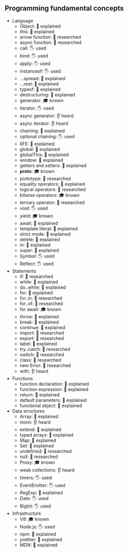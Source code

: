 ## Programming fundamental concepts

- Language
  - Object: 🙋 explained
  - this: 🙋 explained
  - arrow function: 🔬 researched
  - async function: 🔬 researched
  - call: 🖐️ used 
  - bind: 🖐️ used
  - apply: 🖐️ used
  - instanceof: 🖐️ used
  - ...spread: 🙋 explained
  - ...rest: 🙋 explained
  - typeof: 🙋 explained
  - destructuring: 🙋 explained
  - generator: 🎓 known
  - iterator: 🖐️ used
  - async generator: 👂 heard
  - async iterator: 👂 heard
  - chaining: 🙋 explained
  - optional chaining: 🖐️ used
  - IIFE: 🙋 explained
  - global: 🙋 explained
  - globalThis: 🙋 explained
  - window: 🙋 explained
  - getters and setters: 🙋 explained
  - __proto__: 🎓 known
  - prototype: 🔬 researched
  - equality operators: 🙋 explained
  - logical operators: 🔬 researched
  - bitwise operators: 🎓 known
  - ternary operator: 🔬 researched
  - void: 🖐️ used
  - yield: 🎓 known
  - await: 🙋 explained
  - template literal: 🙋 explained
  - strict mode: 🙋 explained
  - delete: 🙋 explained
  - in: 🙋 explained
  - super: 🙋 explained
  - Symbol: 🖐️ used
  - Reflect: 🖐️ used
- Statements
  - if: 🔬 researched
  - while: 🙋 explained
  - do..while: 🙋 explained
  - for: 🙋 explained
  - for..in: 🔬 researched
  - for..of: 🔬 researched
  - for await: 🎓 known
  - throw: 🙋 explained
  - break: 🙋 explained
  - continue: 🙋 explained
  - import: 🔬 researched
  - export: 🔬 researched
  - label: 🙋 explained
  - try..catch: 🔬 researched
  - switch: 🔬 researched
  - class: 🔬 researched
  - new Error: 🔬 researched
  - with: 👂 heard
- Functions
  - function declaration: 🙋 explained
  - function expression: 🙋 explained
  - return: 🙋 explained
  - default parameters: 🙋 explained
  - functional object: 🙋 explained
- Data structures
  - Array: 🙋 explained
  - mixin: 👂 heard
  - extend: 🙋 explained
  - typed arrays: 🙋 explained
  - Map: 🙋 explained
  - Set: 🙋 explained
  - undefined: 🔬 researched
  - null: 🔬 researched
  - Proxy: 🎓 known
  - weak collections: 👂 heard
  - timers: 🖐️ used
  - EventEmitter: 🖐️ used
  - RegExp: 🙋 explained
  - Date: 🖐️ used
  - BigInt: 🖐️ used
- Infrastructure
  - V8: 🎓 known
  - Node.js: 🖐️ used
  - npm: 🙋 explained 
  - prettier: 🙋 explained
  - MDN: 🙋 explained

